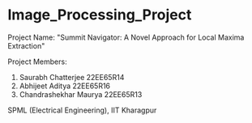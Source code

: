 # Image_Processing_Project

Project Name:  "Summit Navigator: A Novel Approach for Local Maxima Extraction"


Project Members:
1. Saurabh Chatterjee  22EE65R14
2. Abhijeet Aditya  22EE65R16
3. Chandrashekhar Maurya  22EE65R13

SPML (Electrical Engineering), IIT Kharagpur
